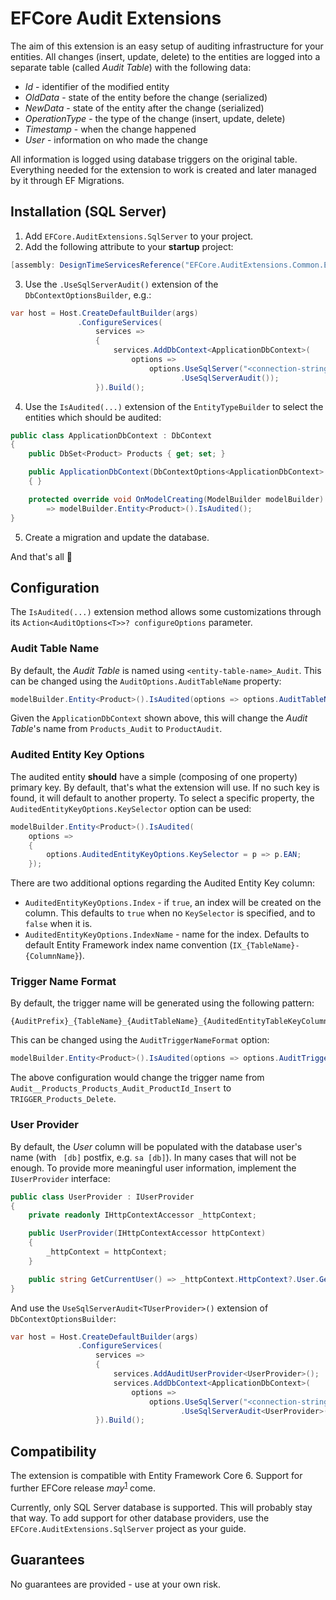# EFCore Audit Extensions

The aim of this extension is an easy setup of auditing infrastructure for your entities. All changes (insert, update,
delete) to the entities are logged into a separate table (called _Audit Table_) with the following data:

* _Id_ - identifier of the modified entity
* _OldData_ - state of the entity before the change (serialized)
* _NewData_ - state of the entity after the change (serialized)
* _OperationType_ - the type of the change (insert, update, delete)
* _Timestamp_ - when the change happened
* _User_ - information on who made the change

All information is logged using database triggers on the original table. Everything needed for the extension to work is
created and later managed by it through EF Migrations.

## Installation (SQL Server)

1. Add `EFCore.AuditExtensions.SqlServer` to your project.
2. Add the following attribute to your **startup** project:

```csharp
[assembly: DesignTimeServicesReference("EFCore.AuditExtensions.Common.EfCore.DesignTimeServices, EFCore.AuditExtensions.Common")]
```

3. Use the `.UseSqlServerAudit()` extension of the `DbContextOptionsBuilder`, e.g.:

```csharp
var host = Host.CreateDefaultBuilder(args)
               .ConfigureServices(
                   services =>
                   {
                       services.AddDbContext<ApplicationDbContext>(
                           options =>
                               options.UseSqlServer("<connection-string>")
                                      .UseSqlServerAudit());
                   }).Build();
```

4. Use the `IsAudited(...)` extension of the `EntityTypeBuilder` to select the entities which should be audited:

```csharp
public class ApplicationDbContext : DbContext
{
    public DbSet<Product> Products { get; set; }

    public ApplicationDbContext(DbContextOptions<ApplicationDbContext> options) : base(options)
    { }

    protected override void OnModelCreating(ModelBuilder modelBuilder) 
        => modelBuilder.Entity<Product>().IsAudited();
}
```

5. Create a migration and update the database.

And that's all 🥳

## Configuration

The `IsAudited(...)` extension method allows some customizations through its `Action<AuditOptions<T>>? configureOptions`
parameter.

### Audit Table Name

By default, the _Audit Table_ is named using `<entity-table-name>_Audit`. This can be changed using
the `AuditOptions.AuditTableName` property:

```csharp
modelBuilder.Entity<Product>().IsAudited(options => options.AuditTableName = "ProductAudit");
```

Given the `ApplicationDbContext` shown above, this will change the _Audit Table_'s name from `Products_Audit`
to `ProductAudit`.

### Audited Entity Key Options

The audited entity **should** have a simple (composing of one property) primary key. By default, that's what the
extension will use. If no such key is found, it will default to another property. To select a specific property,
the `AuditedEntityKeyOptions.KeySelector` option can be used:

```csharp
modelBuilder.Entity<Product>().IsAudited(
    options =>
    {
        options.AuditedEntityKeyOptions.KeySelector = p => p.EAN;
    });
```

There are two additional options regarding the Audited Entity Key column:
* `AuditedEntityKeyOptions.Index` - if `true`, an index will be created on the column. This defaults to `true` when no `KeySelector` is specified, and to `false` when it is.
* `AuditedEntityKeyOptions.IndexName` - name for the index. Defaults to default Entity Framework index name convention (`IX_{TableName}-{ColumnName}`).

### Trigger Name Format

By default, the trigger name will be generated using the following pattern:

```
{AuditPrefix}_{TableName}_{AuditTableName}_{AuditedEntityTableKeyColumnName}_{OperationType}
```

This can be changed using the `AuditTriggerNameFormat` option:

```csharp
modelBuilder.Entity<Product>().IsAudited(options => options.AuditTriggerNameFormat = "TRIGGER_{TableName}_{OperationType}");
```

The above configuration would change the trigger name from `Audit__Products_Products_Audit_ProductId_Insert`
to `TRIGGER_Products_Delete`.

### User Provider

By default, the _User_ column will be populated with the database user's name (with ` [db]` postfix, e.g. `sa [db]`). In
many cases that will not be enough. To provide more meaningful user information, implement the `IUserProvider`
interface:

```csharp
public class UserProvider : IUserProvider
{
    private readonly IHttpContextAccessor _httpContext;

    public UserProvider(IHttpContextAccessor httpContext)
    {
        _httpContext = httpContext;
    }

    public string GetCurrentUser() => _httpContext.HttpContext?.User.GetUserId() ?? "Anonymous";
}
```

And use the `UseSqlServerAudit<TUserProvider>()` extension of `DbContextOptionsBuilder`:

```csharp
var host = Host.CreateDefaultBuilder(args)
               .ConfigureServices(
                   services =>
                   {
                       services.AddAuditUserProvider<UserProvider>();
                       services.AddDbContext<ApplicationDbContext>(
                           options =>
                               options.UseSqlServer("<connection-string>")
                                      .UseSqlServerAudit<UserProvider>());
                   }).Build();
```

## Compatibility

The extension is compatible with Entity Framework Core 6. Support for further EFCore release *may*<sup>[1](#guarantees)</sup> come.

Currently, only SQL Server database is supported. This will probably stay that way. To add support for other database
providers, use the `EFCore.AuditExtensions.SqlServer` project as your guide.

## Guarantees

No guarantees are provided - use at your own risk. 
